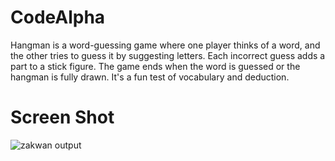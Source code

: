 # CodeAlpha
Hangman is a word-guessing game where one player thinks of a word, and the other tries to guess it by suggesting letters. Each incorrect guess adds a part to a stick figure. The game ends when the word is guessed or the hangman is fully drawn. It's a fun test of vocabulary and deduction.

# Screen Shot
![zakwan output](https://github.com/user-attachments/assets/73b1140f-332e-49aa-8022-6910cbc8bd86)
